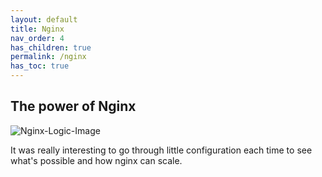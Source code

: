 ```yaml
---
layout: default    
title: Nginx
nav_order: 4
has_children: true
permalink: /nginx
has_toc: true
---
```


## The power of Nginx 

![Nginx-Logic-Image](../assets/images/nginx/nginx.png)

It was really interesting to go through little configuration each time to see what's possible and how nginx can scale.